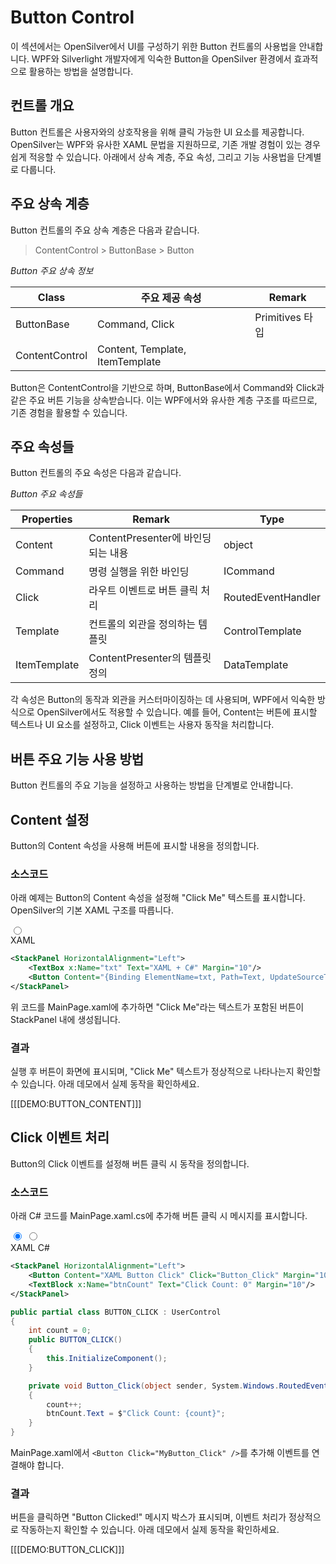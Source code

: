 # Button Control  
이 섹션에서는 OpenSilver에서 UI를 구성하기 위한 Button 컨트롤의 사용법을 안내합니다. WPF와 Silverlight 개발자에게 익숙한 Button을 OpenSilver 환경에서 효과적으로 활용하는 방법을 설명합니다.

## 컨트롤 개요  
Button 컨트롤은 사용자와의 상호작용을 위해 클릭 가능한 UI 요소를 제공합니다. OpenSilver는 WPF와 유사한 XAML 문법을 지원하므로, 기존 개발 경험이 있는 경우 쉽게 적응할 수 있습니다. 아래에서 상속 계층, 주요 속성, 그리고 기능 사용법을 단계별로 다룹니다.

## 주요 상속 계층  
Button 컨트롤의 주요 상속 계층은 다음과 같습니다.  

> ContentControl > ButtonBase > Button  

_Button 주요 상속 정보_  

| Class           | 주요 제공 속성         | Remark               |  
|-----------------|-----------------------|----------------------|  
| ButtonBase      | Command, Click        | Primitives 타입      |  
| ContentControl  | Content, Template, ItemTemplate |              |  

Button은 ContentControl을 기반으로 하며, ButtonBase에서 Command와 Click과 같은 주요 버튼 기능을 상속받습니다. 이는 WPF에서와 유사한 계층 구조를 따르므로, 기존 경험을 활용할 수 있습니다.

## 주요 속성들  
Button 컨트롤의 주요 속성은 다음과 같습니다.  

_Button 주요 속성들_  

| Properties   | Remark                          | Type            |  
|--------------|---------------------------------|-----------------|  
| Content      | ContentPresenter에 바인딩되는 내용 | object          |  
| Command      | 명령 실행을 위한 바인딩          | ICommand        |  
| Click        | 라우트 이벤트로 버튼 클릭 처리   | RoutedEventHandler |  
| Template     | 컨트롤의 외관을 정의하는 템플릿  | ControlTemplate  |  
| ItemTemplate | ContentPresenter의 템플릿 정의   | DataTemplate     |  

각 속성은 Button의 동작과 외관을 커스터마이징하는 데 사용되며, WPF에서 익숙한 방식으로 OpenSilver에서도 적용할 수 있습니다. 예를 들어, Content는 버튼에 표시할 텍스트나 UI 요소를 설정하고, Click 이벤트는 사용자 동작을 처리합니다.

## 버튼 주요 기능 사용 방법  
Button 컨트롤의 주요 기능을 설정하고 사용하는 방법을 단계별로 안내합니다.  

## Content 설정  
Button의 Content 속성을 사용해 버튼에 표시할 내용을 정의합니다.  

### 소스코드  
아래 예제는 Button의 Content 속성을 설정해 "Click Me" 텍스트를 표시합니다. OpenSilver의 기본 XAML 구조를 따릅니다.  

<div class="tabs">
<!-- 숨김 라디오 버튼 -->
<input type="radio" id="tab1-xaml" name="tabset" checked>

<!-- 탭 버튼 (라벨) -->
<div class="tab-labels">
<label for="tab1-xaml">XAML</label>
</div>

<!-- 탭 콘텐츠 -->
<div class="tab-content">
<div class="tab-panel" id="content-xaml">

```xml
<StackPanel HorizontalAlignment="Left">
    <TextBox x:Name="txt" Text="XAML + C#" Margin="10"/>
    <Button Content="{Binding ElementName=txt, Path=Text, UpdateSourceTrigger=PropertyChanged}"/>
</StackPanel>
```

</div>
</div>
</div>


위 코드를 MainPage.xaml에 추가하면 "Click Me"라는 텍스트가 포함된 버튼이 StackPanel 내에 생성됩니다.  

### 결과  

실행 후 버튼이 화면에 표시되며, "Click Me" 텍스트가 정상적으로 나타나는지 확인할 수 있습니다. 아래 데모에서 실제 동작을 확인하세요. 

[[[DEMO:BUTTON_CONTENT]]] 

## Click 이벤트 처리  
Button의 Click 이벤트를 설정해 버튼 클릭 시 동작을 정의합니다.  

### 소스코드  
아래 C# 코드를 MainPage.xaml.cs에 추가해 버튼 클릭 시 메시지를 표시합니다.  

<div class="tabs">
<input type="radio" id="tab2-xaml" name="tabset" checked>
<input type="radio" id="tab2-csharp" name="tabset">
<div class="tab-labels">
<label for="tab2-xaml">XAML</label>
<label for="tab2-csharp">C#</label>
</div>
<div class="tab-content">
<div class="tab-panel" id="content-xaml">
  <!-- 여기에 마크다운 코드블럭 사용하면 Markdig가 자동 변환합니다 -->
 
```xml
<StackPanel HorizontalAlignment="Left">
    <Button Content="XAML Button Click" Click="Button_Click" Margin="10" Padding="10 5 10 5" />
    <TextBlock x:Name="btnCount" Text="Click Count: 0" Margin="10"/>
</StackPanel>
```
 
</div>
<div class="tab-panel" id="content-csharp">

```csharp
public partial class BUTTON_CLICK : UserControl
{
    int count = 0;
    public BUTTON_CLICK()
    {
        this.InitializeComponent();
    }

    private void Button_Click(object sender, System.Windows.RoutedEventArgs e)
    {
        count++;
        btnCount.Text = $"Click Count: {count}";
    }
}
```

</div>
</div>
</div>



MainPage.xaml에서 `<Button Click="MyButton_Click" />`를 추가해 이벤트를 연결해야 합니다.  

### 결과  
버튼을 클릭하면 "Button Clicked!" 메시지 박스가 표시되며, 이벤트 처리가 정상적으로 작동하는지 확인할 수 있습니다. 아래 데모에서 실제 동작을 확인하세요. 

[[[DEMO:BUTTON_CLICK]]] 